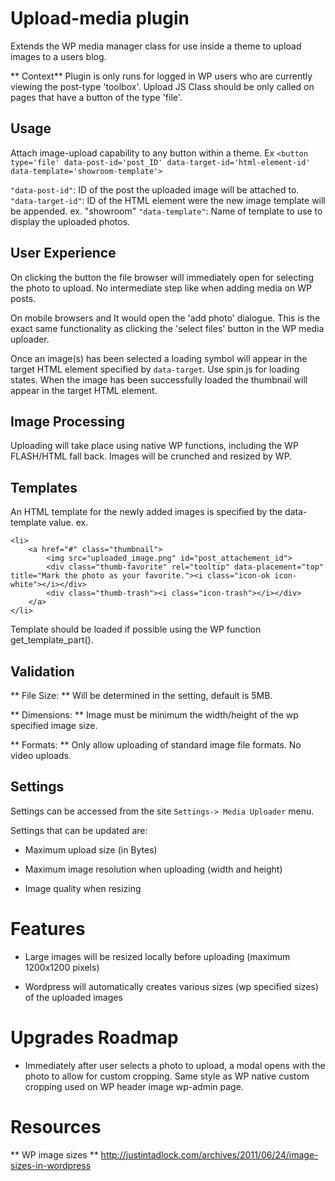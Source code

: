 # Upload-media plugin

Extends the WP media manager class for use inside a theme to upload images to a users blog.

** Context** Plugin is only runs for logged in WP users who are currently viewing the post-type 'toolbox'. Upload JS Class should be only called on pages that have a button of the type 'file'.

## Usage

Attach image-upload capability to any button within a theme. Ex `<button type='file' data-post-id='post_ID' data-target-id='html-element-id' data-template='showroom-template'>`

`"data-post-id"`: ID of the post the uploaded image will be attached to.
`"data-target-id"`: ID of the HTML element were the new image template will be appended. ex. "showroom"
`"data-template"`: Name of template to use to display the uploaded photos.
 
## User Experience

On clicking the button the file browser will immediately open for selecting the photo to upload. No intermediate step like when adding media on WP posts. 

On mobile browsers and It would open the 'add photo' dialogue. This is the exact same functionality as clicking the 'select files' button in the WP media uploader. 

Once an image(s) has been selected a loading symbol will appear in the target HTML element specified by `data-target`. Use spin.js for loading states. When the image has been successfully loaded the thumbnail will appear in the target HTML element.

## Image Processing

Uploading will take place using native WP functions, including the WP FLASH/HTML fall back. Images will be crunched and resized by WP. 


## Templates

An HTML template for the newly added images is specified by the data-template value. ex. 

```
<li>
	<a href="#" class="thumbnail">
		<img src="uploaded_image.png" id="post_attachement_id">
		<div class="thumb-favorite" rel="tooltip" data-placement="top" title="Mark the photo as your favorite."><i class="icon-ok icon-white"></i></div>
		<div class="thumb-trash"><i class="icon-trash"></i></div>
	</a>
</li>
```

Template should be loaded if possible using the WP function get_template_part(). 


## Validation

** File Size: ** Will be determined in the setting, default is 5MB.

** Dimensions: ** Image must be minimum the width/height of the wp specified image size.

** Formats: **  Only allow uploading of standard image file formats. No video uploads.

## Settings

Settings can be accessed from the site `Settings-> Media Uploader` menu.

Settings that can be updated are:

* Maximum upload size (in Bytes)

* Maximum image resolution when uploading (width and height)

* Image quality when resizing


# Features

* Large images will be resized locally before uploading (maximum 1200x1200 pixels)

* Wordpress will automatically creates various sizes (wp specified sizes) of the uploaded images

 # Upgrades Roadmap

* Immediately after user selects a photo to upload, a modal opens with the photo to allow for custom cropping. Same style as WP native custom cropping used on WP header image wp-admin page.

# Resources

** WP image sizes ** http://justintadlock.com/archives/2011/06/24/image-sizes-in-wordpress